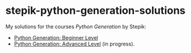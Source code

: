 # stepik-python-generation-solutions
My solutions for the courses *Python Generation* by Stepik: 
* [Python Generation: Beginner Level](https://stepik.org/course/58852/info)
* [Python Generation: Advanced Level](https://stepik.org/course/68343/info) (in progress).
